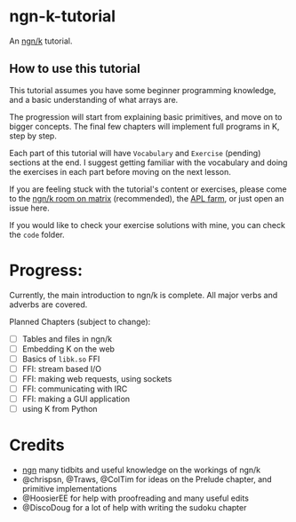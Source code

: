 # ngn-k-tutorial
An [ngn/k](https://codeberg.org/ngn/k) tutorial.

## How to use this tutorial

This tutorial assumes you have some beginner programming knowledge, and a basic understanding of what arrays are.

The progression will start from explaining basic primitives, and move on to bigger concepts. The final few chapters will implement full programs in K,
step by step.

Each part of this tutorial will have `Vocabulary` and `Exercise` (pending) sections at the end. I suggest getting familiar with the vocabulary
and doing the exercises in each part before moving on the next lesson.

If you are feeling stuck with the tutorial's content or exercises, please come to the [ngn/k room on matrix](https://app.element.io/#/room/#ngnk:matrix.org)
(recommended), the [APL farm](https://aplwiki.com/wiki/APL_Farm), or just open an issue here.

If you would like to check your exercise solutions with mine, you can check the `code` folder.

# Progress:
Currently, the main introduction to ngn/k is complete. All major verbs and adverbs are covered.

Planned Chapters (subject to change):
- [ ] Tables and files in ngn/k
- [ ] Embedding K on the web
- [ ] Basics of `libk.so` FFI
- [ ] FFI: stream based I/O
- [ ] FFI: making web requests, using sockets
- [ ] FFI: communicating with IRC
- [ ] FFI: making a GUI application
- [ ] using K from Python

# Credits
 - [ngn](https://codeberg.org/ngn/k) many tidbits and useful knowledge on the workings of ngn/k
 - @chrispsn, @Traws, @ColTim for ideas on the Prelude chapter, and primitive implementations
 - @HoosierEE for help with proofreading and many useful edits
 - @DiscoDoug for a lot of help with writing the sudoku chapter
